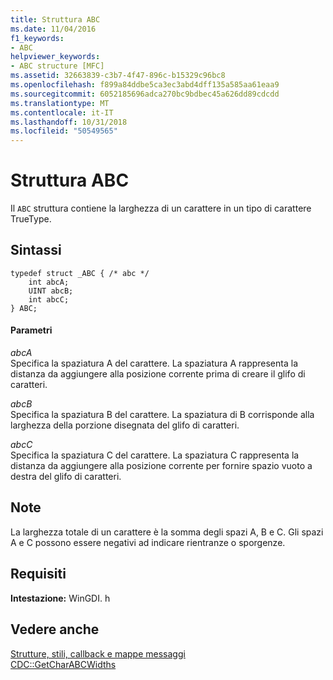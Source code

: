 ```yaml
---
title: Struttura ABC
ms.date: 11/04/2016
f1_keywords:
- ABC
helpviewer_keywords:
- ABC structure [MFC]
ms.assetid: 32663839-c3b7-4f47-896c-b15329c96bc8
ms.openlocfilehash: f899a84ddbe5ca3ec3abd4dff135a585aa61eaa9
ms.sourcegitcommit: 6052185696adca270bc9bdbec45a626dd89cdcdd
ms.translationtype: MT
ms.contentlocale: it-IT
ms.lasthandoff: 10/31/2018
ms.locfileid: "50549565"
---
```

# <a name="abc-structure"></a>Struttura ABC

Il `ABC` struttura contiene la larghezza di un carattere in un tipo di carattere TrueType.

## <a name="syntax"></a>Sintassi

```
typedef struct _ABC { /* abc */
    int abcA;
    UINT abcB;
    int abcC;
} ABC;
```

#### <a name="parameters"></a>Parametri

*abcA*<br/>
Specifica la spaziatura A del carattere. La spaziatura A rappresenta la distanza da aggiungere alla posizione corrente prima di creare il glifo di caratteri.

*abcB*<br/>
Specifica la spaziatura B del carattere. La spaziatura di B corrisponde alla larghezza della porzione disegnata del glifo di caratteri.

*abcC*<br/>
Specifica la spaziatura C del carattere. La spaziatura C rappresenta la distanza da aggiungere alla posizione corrente per fornire spazio vuoto a destra del glifo di caratteri.

## <a name="remarks"></a>Note

La larghezza totale di un carattere è la somma degli spazi A, B e C. Gli spazi A e C possono essere negativi ad indicare rientranze o sporgenze.

## <a name="requirements"></a>Requisiti

**Intestazione:** WinGDI. h

## <a name="see-also"></a>Vedere anche

[Strutture, stili, callback e mappe messaggi](../../mfc/reference/structures-styles-callbacks-and-message-maps.md)<br/>
[CDC::GetCharABCWidths](../../mfc/reference/cdc-class.md#getcharabcwidths)

